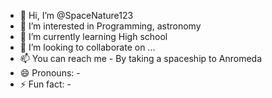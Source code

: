 - 👋 Hi, I’m @SpaceNature123
- 👀 I’m interested in Programming, astronomy 
- 🌱 I’m currently learning High school
- 💞️ I’m looking to collaborate on ...
- 📫 You can reach me - By taking a spaceship to Anromeda
- 😄 Pronouns: - 
- ⚡ Fun fact: - 

<!---
SpaceNature123/SpaceNature123 is a ✨ special ✨ repository because its `README.md` (this file) appears on your GitHub profile.
You can click the Preview link to take a look at your changes.
--->
